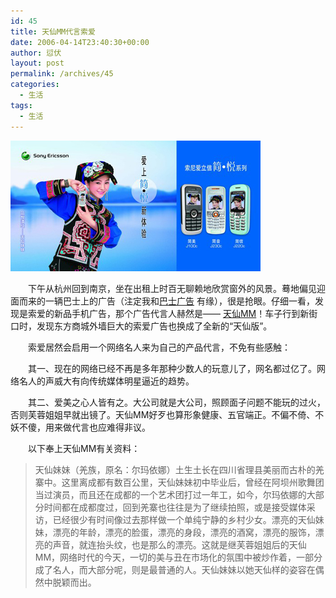 ```yaml
---
id: 45
title: 天仙MM代言索爱
date: 2006-04-14T23:40:30+00:00
author: 愆伏
layout: post
permalink: /archives/45
categories:
  - 生活
tags:
  - 生活
---
```

<a href="/wp-content/uploads/200604/14_234758_1.jpg" target="_blank"><img src="/wp-content/uploads/200604/14_234758_1.jpg" alt="/wp-content/uploads/200604/14_234758_1.jpg" /></a>
  
　　下午从杭州回到南京，坐在出租上时百无聊赖地欣赏窗外的风景。蓦地偏见迎面而来的一辆巴士上的广告（注定我和[巴士广告](/archives/30 "巴士广告 ") 有缘），很是抢眼。仔细一看，发现是索爱的新品手机广告，那个广告代言人赫然是—— <a href="http://www.baidu.com/s?ie=gb2312&bs=%CC%EC%CF%C9%C3%C3%C3%C3&sr=&z=&cl=3&f=8&wd=%CC%EC%CF%C9%C3%C3%C3%C3&ct=0" title="http://www.baidu.com/s?ie=gb2312&bs=%CC%EC%CF%C9%C3%C3%C3%C3&sr=&z=&cl=3&f=8&wd=%CC%EC%CF%C9%C3%C3%C3%C3&ct=0" target="_blank">天仙MM</a>！车子行到新街口时，发现东方商城外墙巨大的索爱广告也换成了全新的“天仙版”。
  
　　索爱居然会启用一个网络名人来为自己的产品代言，不免有些感触：
  
　　其一、现在的网络已经<!--more-->不再是多年那种少数人的玩意儿了，网名都过亿了。网络名人的声威大有向传统媒体明星逼近的趋势。


  
　　其二、爱美之心人皆有之。大公司就是大公司，照顾面子问题不能玩的过火，否则芙蓉姐姐早就出镜了。天仙MM好歹也算形象健康、五官端正。不偏不倚、不妖不傻，用来做代言也应难得非议。

　　以下奉上天仙MM有关资料：

> 天仙妹妹（羌族，原名：尔玛依娜）土生土长在四川省理县美丽而古朴的羌寨中。这里离成都有数百公里，天仙妹妹初中毕业后，曾经在阿坝州歌舞团当过演员，而且还在成都的一个艺术团打过一年工，如今，尔玛依娜的大部分时间都在成都度过，回到羌寨也往往是为了继续拍照，或是接受媒体采访，已经很少有时间像过去那样做一个单纯宁静的乡村少女。漂亮的天仙妹妹，漂亮的年龄，漂亮的脸蛋，漂亮的身段，漂亮的酒窝，漂亮的服饰，漂亮的声音，就连抬头纹，也是那么的漂亮。这就是继芙蓉姐姐后的天仙MM，网络时代的今天，一切的美与丑在市场化的氛围中被炒作着，一部分成了名人，而大部分呢，则是最普通的人。天仙妹妹以她天仙样的姿容在偶然中脱颖而出。